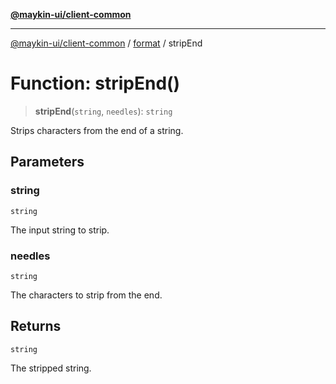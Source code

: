 [**@maykin-ui/client-common**](../../README.md)

***

[@maykin-ui/client-common](../../README.md) / [format](../README.md) / stripEnd

# Function: stripEnd()

> **stripEnd**(`string`, `needles`): `string`

Strips characters from the end of a string.

## Parameters

### string

`string`

The input string to strip.

### needles

`string`

The characters to strip from the end.

## Returns

`string`

The stripped string.

